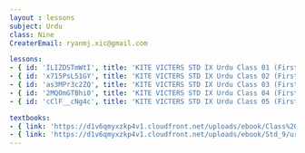 ```yaml
--- 
layout : lessons 
subject: Urdu
class: Nine
CreaterEmail: ryanmj.xic@gmail.com

lessons: 
- { id: 'ILIZDSTmWtI', title: 'KITE VICTERS STD IX Urdu Class 01 (First Bell-ഫസ്റ്റ് ബെല്‍)' }
- { id: 'x715PsL51GY', title: 'KITE VICTERS STD IX Urdu Class 02 (First Bell-ഫസ്റ്റ് ബെല്‍)' }
- { id: 'as3MPr3c2ZQ', title: 'KITE VICTERS STD IX Urdu Class 03 (First Bell-ഫസ്റ്റ് ബെല്‍)' }
- { id: '2MQOmGTBhi0', title: 'KITE VICTERS STD IX Urdu Class 04 (First Bell-ഫസ്റ്റ് ബെല്‍)' }
- { id: 'cClF__cNg4c', title: 'KITE VICTERS STD IX Urdu Class 05 (First Bell-ഫസ്റ്റ് ബെല്‍)' }

textbooks:
- { link: 'https://d1v6qmyxzkp4v1.cloudfront.net/uploads/ebook/Class%209/Urdu%20Std_IX_Vol_1/Urdu%20Std_IX_Vol_1.pdf', title: 'Urdu Part -1' , medium: 'Malayalam' }
- { link: 'https://d1v6qmyxzkp4v1.cloudfront.net/uploads/ebook/Std_9/urdu%20vol%202/urdu%20vol%202.pdf', title: 'Urdu Part -2' , medium: 'Malayalam' }
---
```

